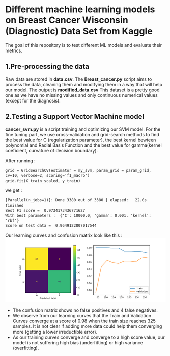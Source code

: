 # Different machine learning models on Breast Cancer Wisconsin (Diagnostic) Data Set from Kaggle
The goal of this repository is to test different ML models and evaluate their metrics.

## 1.Pre-processing the data

Raw data are stored in **data.csv**.
The **Breast_cancer.py** script aims to process the data, cleaning them and modifying them in a way that will help our model. The output is **modified_data.csv**
This dataset is a pretty good one as we have no missing values and only continuous numerical values (except for the diagnosis).


## 2.Testing a Support Vector Machine model

**cancer_svm.py** is a script training and optimizing our SVM model. 
For the fine tuning part, we use cross-validation and grid-search methods to find the best value for C (regularization parameter), the best kernel bewteen polynomial and Radial Basis Function and the best value for gamma(kernel coeficient, curvature of decision boundary).

After running :
```
grid = GridSearchCV(estimator = my_svm, param_grid = param_grid, cv=10, verbose=2, scoring='f1_macro')
grid.fit(X_train_scaled, y_train)
```
we get :
```
[Parallel(n_jobs=1)]: Done 3380 out of 3380 | elapsed:   22.0s finished
Best F1 score =  0.9734173436771627
With best parameters :  {'C': 10000.0, 'gamma': 0.001, 'kernel': 'rbf'}
Score on test data =  0.9649122807017544
```
Our learning curves and confusion matrix look like this :
![Learning curves](https://github.com/MDrance/ML_BreastCancer_Data/blob/master/confmatlearcur.png)

* The confusion matrix shows no false positives and 4 false negatives.
* We observe from our learning curves that the Train and Validation Curves converge at a score of 0.98 when the train size reaches 325 samples. It is not clear if adding more data could help them converging more (getting a lower irreductible error). 
* As our training curves converge and converge to a high score value, our model is not suffering high bias (underfitting) or high variance (overfitting).
